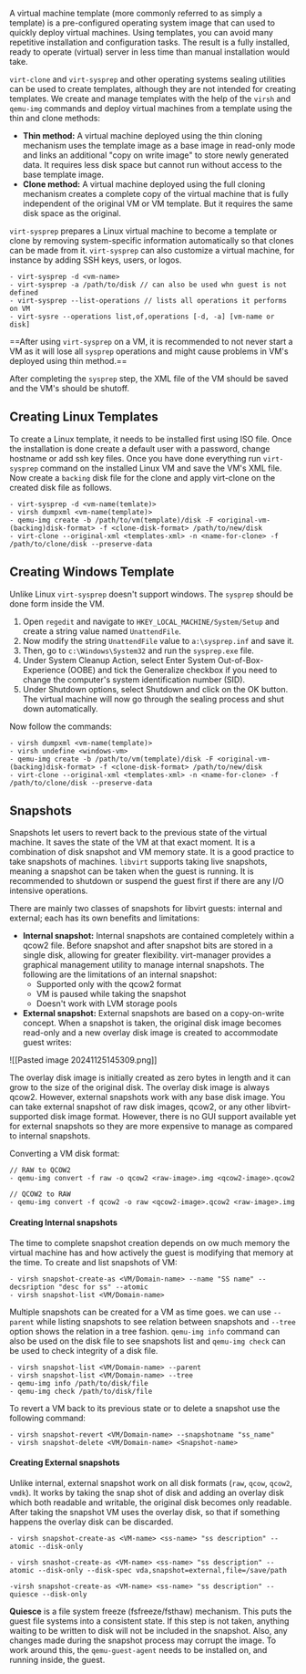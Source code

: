  A virtual machine template (more commonly referred to as simply a template) is a pre-configured operating system image that can used to quickly deploy virtual machines. Using templates, you can avoid many repetitive installation and configuration tasks. The result is a fully installed, ready to operate (virtual) server in less time than manual installation would take.

`virt-clone` and `virt-sysprep` and other operating systems sealing utilities can be used to create templates, although they are not intended for creating templates. We create and manage templates with the help of the `virsh` and `qemu-img` commands and deploy virtual machines from a template using the thin and clone methods:

- **Thin method:** A virtual machine deployed using the thin cloning mechanism uses the template image as a base image in read-only mode and links an additional "copy on write image" to store newly generated data. It requires less disk space but cannot run without access to the base template image.
- **Clone method:** A virtual machine deployed using the full cloning mechanism creates a complete copy of the virtual machine that is fully independent of the original VM or VM template. But it requires the same disk space as the original.

`virt-sysprep` prepares a Linux virtual machine to become a template or clone by removing system-specific information automatically so that clones can be made from it. `virt-sysprep` can also customize a virtual machine, for instance by adding SSH keys, users, or logos.

```
- virt-sysprep -d <vm-name>
- virt-sysprep -a /path/to/disk // can also be used whn guest is not defined
- virt-sysprep --list-operations // lists all operations it performs on VM
- virt-sysre --operations list,of,operations [-d, -a] [vm-name or disk]
```

==After using `virt-sysprep` on a VM, it is recommended to not never start a VM as it will lose all `sysprep` operations and might cause problems in VM's deployed using thin method.==

After completing the `sysprep` step, the XML file of the VM should be saved and the VM's should be shutoff. 

Creating Linux Templates
--
To create a Linux template, it needs to be installed first using ISO file. Once the installation is done create a default user with a password, change hostname or add ssh key files. Once you have done everything run `virt-sysprep` command on the installed Linux VM and save the VM's XML file. Now create a `backing` disk file for the clone and  apply virt-clone on the created disk file as follows.

```
- virt-sysprep -d <vm-name(temlate)>
- virsh dumpxml <vm-name(template)>
- qemu-img create -b /path/to/vm(template)/disk -F <original-vm-(backing)disk-format> -f <clone-disk-format> /path/to/new/disk
- virt-clone --original-xml <templates-xml> -n <name-for-clone> -f /path/to/clone/disk --preserve-data 
```

Creating Windows Template
--
Unlike Linux `virt-sysprep` doesn't support windows. The `sysprep` should be done form inside the VM.
1. Open `regedit` and navigate to `HKEY_LOCAL_MACHINE/System/Setup` and create a string value named `UnattendFile`.
2. Now modify the string `UnattendFile` value to `a:\sysprep.inf` and save it.
3. Then, go to `c:\Windows\System32` and run the `sysprep.exe` file. 
4. Under System Cleanup Action, select Enter System Out-of-Box-Experience (OOBE) and tick the Generalize checkbox if you need to change the computer's system identification number (SID).
5.  Under Shutdown options, select Shutdown and click on the OK button. The virtual machine will now go through the sealing process and shut down automatically.

Now follow the commands:

```
- virsh dumpxml <vm-name(template)>
- virsh undefine <windows-vm>
- qemu-img create -b /path/to/vm(template)/disk -F <original-vm-(backing)disk-format> -f <clone-disk-format> /path/to/new/disk
- virt-clone --original-xml <templates-xml> -n <name-for-clone> -f /path/to/clone/disk --preserve-data 
```

Snapshots
--
Snapshots let users to revert back to the previous state of the virtual machine. It saves the state of the VM at that exact moment. It is a combination of disk snapshot and VM memory state. It is a good practice to take snapshots of machines. `libvirt` supports taking live snapshots, meaning a snapshot can be taken when the guest is running. It is recommended to shutdown or suspend the guest first if there are any I/O intensive operations. 

There are mainly two classes of snapshots for libvirt guests: internal and external; each has its own benefits and limitations:

- **Internal snapshot:** Internal snapshots are contained completely within a qcow2 file. Before snapshot and after snapshot bits are stored in a single disk, allowing for greater flexibility. virt-manager provides a graphical management utility to manage internal snapshots. The following are the limitations of an internal snapshot:
	- Supported only with the qcow2 format
	- VM is paused while taking the snapshot
	- Doesn't work with LVM storage pools
- **External snapshot:** External snapshots are based on a copy-on-write concept. When a snapshot is taken, the original disk image becomes read-only and a new overlay disk image is created to accommodate guest writes:

![[Pasted image 20241125145309.png]]

The overlay disk image is initially created as zero bytes in length and it can grow to the size of the original disk. The overlay disk image is always qcow2. However, external snapshots work with any base disk image. You can take external snapshot of raw disk images, qcow2, or any other libvirt-supported disk image format. However, there is no GUI support available yet for external snapshots so they are more expensive to manage as compared to internal snapshots.


Converting a VM disk format:

```
// RAW to QCOW2
- qemu-img convert -f raw -o qcow2 <raw-image>.img <qcow2-image>.qcow2

// QCOW2 to RAW
- qemu-img convert -f qcow2 -o raw <qcow2-image>.qcow2 <raw-image>.img
```


#### Creating Internal snapshots

The time to complete snapshot creation depends on ow much memory the virtual machine has and how actively the guest is modifying that memory at the time. To create and list snapshots of VM:

```
- virsh snapshot-create-as <VM/Domain-name> --name "SS name" --decsription "desc for ss" --atomic
- virsh snapshot-list <VM/Domain-name>
```

Multiple snapshots can be created for a VM as time goes. we can use `--parent` while listing snapshots to see relation between snapshots and `--tree` option shows the relation in a tree fashion.  `qemu-img info` command can also be used on the disk file to see snapshots list and `qemu-img check` can be used to check integrity of a disk file.

```
- virsh snapshot-list <VM/Domain-name> --parent
- virsh snapshot-list <VM/Domain-name> --tree
- qemu-img info /path/to/disk/file
- qemu-img check /path/to/disk/file
```

To revert a VM back to its previous state or to delete a snapshot use the following command:
```
- virsh snapshot-revert <VM/Domain-name> --snapshotname "ss_name"
- virsh snapshot-delete <VM/Domain-name> <Snapshot-name>
```


#### Creating External snapshots

Unlike internal, external snapshot work on all disk formats (`raw`, `qcow`, `qcow2`, `vmdk`). It works by taking the snap shot of disk and adding an overlay disk which both readable and writable, the original disk becomes only readable. After taking the snapshot VM uses the overlay disk, so that if something happens the overlay disk can be discarded. 

```
- virsh snapshot-create-as <VM-name> <ss-name> "ss description" --atomic --disk-only

- virsh snashot-create-as <VM-name> <ss-name> "ss description" --atomic --disk-only --disk-spec vda,snapshot=external,file=/save/path 

-virsh snapshot-create-as <VM-name> <ss-name> "ss description" --quiesce --disk-only
```


**Quiesce** is a file system freeze (fsfreeze/fsthaw) mechanism. This puts the guest file systems into a consistent state. If this step is not taken, anything waiting to be written to disk will not be included in the snapshot. Also, any changes made during the snapshot process may corrupt the image. To work around this, the `qemu-guest-agent` needs to be installed on, and running inside, the guest.

